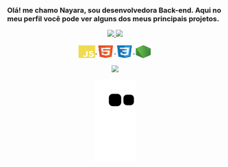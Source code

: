 ### Olá! me chamo Nayara, sou desenvolvedora Back-end. Aqui no meu perfil você pode ver alguns dos meus principais projetos.


<div align="center">
  <a href="https://github.com/NayaraMar">
  <img height="180em" src="https://github-readme-stats-git-masterrstaa-rickstaa.vercel.app/api?username=NayaraMar&show_icons=true&theme=dracula&include_all_commits=true&count_private=true"/>
  <img height="180em" src="https://github-readme-stats-git-masterrstaa-rickstaa.vercel.app/api/top-langs/?username=NayaraMar&layout=compact&langs_count=7&theme=dracula"/>
</div>

<div align="center" style="display: inline_block"><br>
  <img align="center" alt="Nayara-Js" height="30" width="40" src="https://raw.githubusercontent.com/devicons/devicon/master/icons/javascript/javascript-plain.svg">
  <img align="center" alt="Nayara-HTML" height="30" width="40" src="https://raw.githubusercontent.com/devicons/devicon/master/icons/html5/html5-original.svg">
  <img align="center" alt="Nayara-CSS" height="30" width="40" src="https://raw.githubusercontent.com/devicons/devicon/master/icons/css3/css3-original.svg">
  <img align="center" alt="NAyara-CSS" height="30" width="40" src="https://raw.githubusercontent.com/devicons/devicon/master/icons/nodejs/nodejs-original.svg">
</div>

<div align="center"><br>
  <a href="https://www.linkedin.com/in/nayara-maria-do-nascimento-74682622b" target="_blank"><img src="https://img.shields.io/badge/-LinkedIn-%230077B5?style=for-the-badge&logo=linkedin&logoColor=white" target="_blank"></a> 
  
  ![Snake animation](https://github.com/NayaraMar/NayaraMar/blob/output/github-contribution-grid-snake.svg)
</div>

